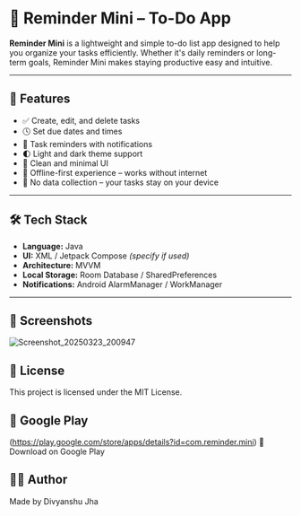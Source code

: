 # 📝 Reminder Mini – To-Do App

**Reminder Mini** is a lightweight and simple to-do list app designed to help you organize your tasks efficiently. Whether it's daily reminders or long-term goals, Reminder Mini makes staying productive easy and intuitive.

---

## 🚀 Features

- ✅ Create, edit, and delete tasks
- 🕓 Set due dates and times
- 🔔 Task reminders with notifications
- 🌓 Light and dark theme support
- 📱 Clean and minimal UI
- 💾 Offline-first experience – works without internet
- 🔐 No data collection – your tasks stay on your device

---

## 🛠️ Tech Stack

- **Language:** Java
- **UI:** XML / Jetpack Compose *(specify if used)*
- **Architecture:** MVVM
- **Local Storage:** Room Database / SharedPreferences
- **Notifications:** Android AlarmManager / WorkManager

---

 ## 📸 Screenshots
![Screenshot_20250323_200947](https://github.com/user-attachments/assets/7ba69589-c786-49c7-aafe-f1b73da84903)



## 📄 License
This project is licensed under the MIT License.


## 📱 Google Play
(https://play.google.com/store/apps/details?id=com.reminder.mini)
📲 Download on Google Play


## 🙋‍♂️ Author
Made by Divyanshu Jha
